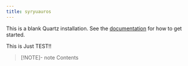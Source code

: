 ```yaml
---
title: syryuauros
---
```

This is a blank Quartz installation.
See the [documentation](https://quartz.jzhao.xyz) for how to get started.

This is Just TEST!!

> [!NOTE]- note
> Contents

